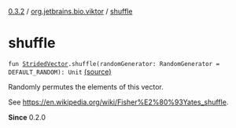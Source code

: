 [0.3.2](../index.md) / [org.jetbrains.bio.viktor](index.md) / [shuffle](.)

# shuffle

`fun `[`StridedVector`](-strided-vector/index.md)`.shuffle(randomGenerator: RandomGenerator = DEFAULT_RANDOM): Unit` [(source)](https://github.com/JetBrains-Research/viktor/blob/0.3.2/src/main/kotlin/org/jetbrains/bio/viktor/Random.kt#L76)

Randomly permutes the elements of this vector.

See https://en.wikipedia.org/wiki/Fisher%E2%80%93Yates_shuffle.

**Since**
0.2.0

